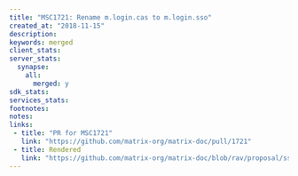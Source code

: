 ```yaml
---
title: "MSC1721: Rename m.login.cas to m.login.sso"
created_at: "2018-11-15"
description:
keywords: merged
client_stats:
server_stats:
  synapse:
    all:
      merged: y
sdk_stats:
services_stats:
footnotes:
notes:
links:
 - title: "PR for MSC1721"
   link: "https://github.com/matrix-org/matrix-doc/pull/1721"
 - title: Rendered
   link: "https://github.com/matrix-org/matrix-doc/blob/rav/proposal/sso_login/proposals/1721-rename-cas-to-sso.md"
---
```

